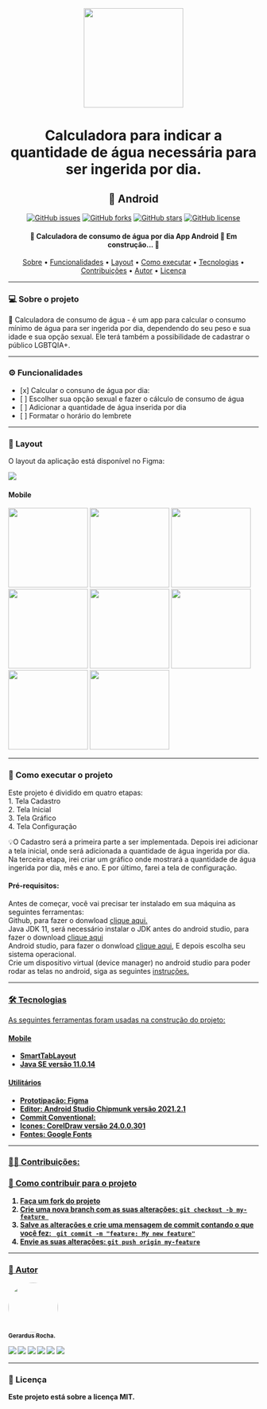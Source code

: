 <div align="center">
<img src="https://user-images.githubusercontent.com/86272763/184215641-b593aafc-ba12-4a06-8ff1-e489c3d5d5e6.png" width="200px"/>

<h1 align="center">Calculadora para indicar a quantidade de água necessária para ser ingerida por dia.</h1>

<h2 align="center"> 📱 Android </h2>

<a href="https://github.com/Gerabtc/calculadora-copo-de-agua/issues"><img alt="GitHub issues" src="https://img.shields.io/github/issues/Gerabtc/calculadora-copo-de-agua"></a>
<a href="https://github.com/Gerabtc/calculadora-copo-de-agua/network"><img alt="GitHub forks" src="https://img.shields.io/github/forks/Gerabtc/calculadora-copo-de-agua"></a>
<a href="https://github.com/Gerabtc/calculadora-copo-de-agua/stargazers"><img alt="GitHub stars" src="https://img.shields.io/github/stars/Gerabtc/calculadora-copo-de-agua"></a>
<a href="https://github.com/Gerabtc/calculadora-copo-de-agua/blob/main/LICENSE"><img alt="GitHub license" src="https://img.shields.io/github/license/Gerabtc/calculadora-copo-de-agua"></a>
<br>

<h4 align="center"> 
🚧  Calculadora de consumo de água por dia App Android 🚀 Em construção...  🚧
</h4>

<p align="center">
 <a href="#sobre-o-projeto">Sobre</a> •
 <a href="#-funcionalidades">Funcionalidades</a> •
 <a href="#-layout">Layout</a> • 
 <a href="#-como-executar-o-projeto">Como executar</a> • 
 <a href="#-tecnologias">Tecnologias</a> • 
 <a href="#-contribuicoes">Contribuições</a> • 
 <a href="#-autor">Autor</a> • 
 <a href="#-user-content--licença">Licença</a>
</p>

---

<h3 id="sobre-o-projeto" align="left"> 💻 Sobre o projeto </h3>

<p align="left"> 📱 Calculadora de consumo de água - é um app para calcular o consumo mínimo de água para ser ingerida por dia, dependendo do seu peso e sua idade e sua opção sexual. Ele terá também a possibilidade de cadastrar o público LGBTQIA+.</p>

---

<h3 id="-funcionalidades" align="left"> ⚙️ Funcionalidades </h3> 
<ul align="left">
<li>[x] Calcular o consuno de água por dia:</li>
<li>[ ] Escolher sua opção sexual e fazer o cálculo de consumo de água</li>
<li>[ ] Adicionar a quantidade de água inserida por dia</li>
<li>[ ] Formatar o horário do lembrete</li>
</ul>
	
---

<h3 id="-layout" align="left"> 🎨 Layout </h3>  
<p align="left"> O layout da aplicação está disponível no Figma: </p>

<a href="https://www.figma.com/file/u2fLlcDVbpMsVMSn1ktmE0/calculadora_de_copo_de_agua?node-id=0%3A1">
  <img align="left" src="https://img.shields.io/badge/Acessar%20Layout%20-Figma-%2304D361">
</a>

<br>
<h4 align="left"> Mobile </h4>   

<p align="left">
  <img title="" src="https://user-images.githubusercontent.com/86272763/184208304-9b4fc8c3-31e6-4a80-adc4-94dc226e1b85.jpg" width="160px">
  <img title="" src="https://user-images.githubusercontent.com/86272763/184208989-f1cf024f-4d5a-4231-8695-a7133498c33c.jpg" width="160px">
  <img title="" src="https://user-images.githubusercontent.com/86272763/184209195-97ac8b41-f88f-43eb-a6b0-638030b27870.jpg" width="160px">
  <img title="" src="https://user-images.githubusercontent.com/86272763/184213691-96a36566-12b8-428b-a43b-78cd704c685e.jpg" width="160px">
  <img title="" src="https://user-images.githubusercontent.com/86272763/184214034-4cbb0116-ba69-498e-8035-f4ea9af522c1.jpg" width="160px">
  <img title="" src="https://user-images.githubusercontent.com/86272763/184214149-21ff2e68-e50e-4f13-9c71-841b20fb43d7.jpg" width="160px">
  <img title="" src="https://user-images.githubusercontent.com/86272763/184214241-e300457e-5215-47cf-a500-47026c1e82b0.jpg" width="160px">
  <img title="" src="https://user-images.githubusercontent.com/86272763/184214326-70bc8355-2320-468a-b16c-4120d50f7368.jpg" width="160px">
  </p>

---

<h3 id="-como-executar-o-projeto" align="left"> 🚀 Como executar o projeto</h3>
<p align="left"> Este projeto é dividido em quatro etapas: <br>
	1. Tela Cadastro <br>
	2. Tela Inicial <br>
  3. Tela Gráfico <br>
  4. Tela Configuração <br>
	
<p align="left"> 💡O Cadastro será a primeira parte a ser implementada. Depois irei adicionar a tela inicial, onde será adicionada a quantidade de água ingerida por dia. Na terceira etapa, irei criar um gráfico onde mostrará a quantidade de água ingerida por dia, mês e ano. E por último, farei a tela de configuração.
</p>

<h4 align="left"> Pré-requisitos:</h4>
	
<p align="left"> Antes de começar, você vai precisar ter instalado em sua máquina as seguintes ferramentas: <br>
Github, para fazer o donwload <a href="https://git-scm.com">clique aqui.</a> <br>
Java JDK 11, será necessário instalar o JDK antes do android studio, para fazer o download <a href="https://www.oracle.com/br/java/technologies/javase/jdk11-archive-downloads.html"> clique aqui</a> <br>
Android studio, para fazer o donwload <a href="https://developer.android.com/studio#downloads">clique aqui</a>, E depois escolha seu sistema operacional. <br>
Crie um dispositivo virtual (device manager) no android studio para poder rodar as telas no android, siga as seguintes <a href="https://developer.android.com/studio/run/managing-avds"> instruções.</p>

---

<h3 id="-tecnologias" align="left"> 🛠 Tecnologias </h3>

<p align="left"> As seguintes ferramentas foram usadas na construção do projeto: <br></p>

<h4 align="left"> <b> Mobile<b/> </h4>
<ul align="left">
<li> SmartTabLayout </li>
<li> Java SE versão 11.0.14 </li>
</ul>

<h4 align="left"> <b> Utilitários</b> </h4>
<ul align="left">
<li>Prototipação: Figma</li>
<li>Editor: Android Studio Chipmunk versão 2021.2.1</li>
<li>Commit Conventional: </li>
<li>Icones: CorelDraw versão 24.0.0.301</li>
<li>Fontes: Google Fonts</li>
</ul>

---

<h3 id="-contribuicoes" align="left">👨‍💻 Contribuições: </h3>

<h3 align="left"> 💪 Como contribuir para o projeto </h3>

<ol align="left" type='1'>
  <li> Faça um <b>fork</b> do projeto</li>
  <li> Crie uma nova branch com as suas alterações: <code>git checkout -b my-feature </code></li>
  <li> Salve as alterações e crie uma mensagem de commit contando o que você fez: <code> git commit -m "feature: My new feature"</code></li>
  <li> Envie as suas alterações: <code>git push origin my-feature</code></li>
</ol>
	
---

<h3 id="-autor" align="left"> 🦸 Autor </h3>

<div align="left">
<img style="border-radius: 50%" src="https://user-images.githubusercontent.com/86272763/184214913-b1ee7835-9e84-42fb-8ca7-bcf3ce46cb31.jpeg" width="100px" />
<br><sub>  Gerardus Rocha. </sub>

 <sub> <a href="https://www.youtube.com/c/GeraProfissaoTrader" target="_blank"><img src="https://img.shields.io/badge/YouTube-FF0000?style=for-the-badge&logo=youtube&logoColor=white" target="_blank"></a> </sub>
  <a href="https://www.instagram.com/gerardusrocha/" target="_blank"><img src="https://img.shields.io/badge/-Instagram-%23E4405F?style=for-the-badge&logo=instagram&logoColor=white" target="_blank"></a>
 	<a href="https://twitter.com/gerabitcoin" target="_blank"><img src="https://img.shields.io/badge/Twitter-1DA1F2?style=for-the-badge&logo=twitter&logoColor=white" target="_blank"></a>
 <a href="https://discord.com/channels/Gerardus#8712" target="_blank"><img src="https://img.shields.io/badge/Discord-7289DA?style=for-the-badge&logo=discord&logoColor=white" target="_blank"></a> 
  <a href = "mailto:rochagerardus1977@hotmail.com"><img src="https://img.shields.io/badge/Microsoft_Outlook-0078D4?style=for-the-badge&logo=microsoft-outlook&logoColor=white" target="_blank"></a>
  <a href="https://www.linkedin.com/in/gerardus-fernandes-de-lima-rocha-07a723149/" target="_blank"><img src="https://img.shields.io/badge/-LinkedIn-%230077B5?style=for-the-badge&logo=linkedin&logoColor=white" target="_blank"></a>
	
---
	
<h3 id="-user-content--licença" align="left"> 📝 Licença </h3>

<p align="left"> Este projeto está sobre a licença MIT. </p><br>
